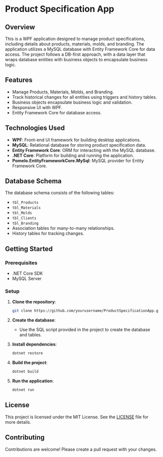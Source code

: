 # Product Specification App

## Overview

This is a WPF application designed to manage product specifications, including details about products, materials, molds, and branding. The application utilizes a MySQL database with Entity Framework Core for data access. The project follows a DB-first approach, with a data layer that wraps database entities with business objects to encapsulate business logic.

## Features

- Manage Products, Materials, Molds, and Branding.
- Track historical changes for all entities using triggers and history tables.
- Business objects encapsulate business logic and validation.
- Responsive UI with WPF.
- Entity Framework Core for database access.

## Technologies Used

- **WPF**: Front-end UI framework for building desktop applications.
- **MySQL**: Relational database for storing product specification data.
- **Entity Framework Core**: ORM for interacting with the MySQL database.
- **.NET Core**: Platform for building and running the application.
- **Pomelo.EntityFrameworkCore.MySql**: MySQL provider for Entity Framework Core.

## Database Schema

The database schema consists of the following tables:

- `tbl_Products`
- `tbl_Materials`
- `tbl_Molds`
- `tbl_Clients`
- `tbl_Branding`
- Association tables for many-to-many relationships.
- History tables for tracking changes.

## Getting Started

### Prerequisites

- .NET Core SDK
- MySQL Server

### Setup

1. **Clone the repository**:
    ```bash
    git clone https://github.com/yourusername/ProductSpecificationApp.git
    ```

2. **Create the database**:
    - Use the SQL script provided in the project to create the database and tables.

3. **Install dependencies**:
    ```bash
    dotnet restore
    ```

4. **Build the project**:
    ```bash
    dotnet build
    ```

5. **Run the application**:
    ```bash
    dotnet run
    ```

## License

This project is licensed under the MIT License. See the [LICENSE](LICENSE) file for more details.

## Contributing

Contributions are welcome! Please create a pull request with your changes.

